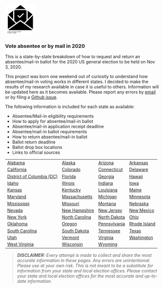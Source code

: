 <img src="icons/votebymail.png" alt="Vote by mail" style="height: 100px; width:100px;"/>

### Vote absentee or by mail in 2020


This is a state-by-state breakdown of how to request and return an absentee/mail-in ballot for the 2020 US general election to be held on Nov 3, 2020. 


This project was born one weekend out of curiosity to understand how absentee/mail-in voting works in different states. I decided to make the results of my research available in case it is useful to others. Information will be updated here as it becomes available. Please report any errors by [email](mailto:civicinfo@protonmail.com) or by filing a [Github issue](https://github.com/civicinfo/votebymail/issues).



The following information is included for each state as available:
* Absentee/Mail-in eligibility requirements
* How to apply for absentee/mail-in ballot
* Absentee/mail-in application receipt deadline
* Absentee/mail-in ballot requirements
* How to return absentee/mail-in ballot
* Ballot return deadline
* Ballot drop box locations
* Links to official sources


| | | | |
| --- | --- | --- | --- |
| [Alabama](alabama.md) | [Alaska](alaska.md) | [Arizona](arizona.md) | [Arkansas](arkansas.md) | 
| [California](california.md) | [Colorado](colorado.md) | [Connecticut](connecticut.md)| [Delaware](delaware.md)| 
| [District of Columbia (DC)](dc.md) | [Florida](florida.md) | [Georgia](georgia.md) | [Hawaii](hawaii.md) | 
| [Idaho](idaho.md) | [Illinois](illinois.md) | [Indiana](indiana.md) | [Iowa](iowa.md) |
| [Kansas](kansas.md) | [Kentucky](kentucky.md) | [Louisiana](louisiana.md) | [Maine](maine.md) | 
| [Maryland](maryland.md) | [Massachusetts](massachusetts.md) | [Michigan](michigan.md) | [Minnesota](minnesota.md) | 
| [Mississippi](mississippi.md) | [Missouri](missouri.md) | [Montana](montana.md) | [Nebraska](nebraska.md) | 
| [Nevada](nevada.md) | [New Hampshire](newhampshire.md) | [New Jersey](newjersey.md) | [New Mexico](newmexico.md) | 
| [New York](newyork.md) | [North Carolina](northcarolina.md) | [North Dakota](northdakota.md) | [Ohio](ohio.md) | 
| [Oklahoma](oklahoma.md) | [Oregon](oregon.md) | [Pennsylvania](pennsylvania.md) | [Rhode Island](rhodeisland.md) | 
| [South Carolina](southcarolina.md) | [South Dakota](southdakota.md) | [Tennessee](tennessee.md) | [Texas](texas.md) | 
| [Utah](utah.md) | [Vermont](vermont.md) | [Virginia](virginia.md) | [Washington](washington.md) | 
| [West Virginia](westvirginia.md) | [Wisconsin](wisconsin.md) | [Wyoming](wyoming.md) |



> **_DISCLAIMER:_**
> _Every attempt is made to collect and share the most accurate information in these pages. Any errors are unintentional. Please use at your own risk. This is not meant to be a substitute for information from your state and local election offices. Please contact your state and local election offices for the most accurate and up-to-date information._
